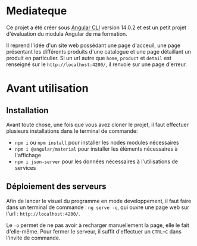 # Mediateque

Ce projet a été créer sous [Angular CLI](https://github.com/angular/angular-cli) version 14.0.2 et est un petit projet d'évaluation du modula Angular de ma formation.

Il reprend l'idée d'un site web possédant une page d'acceuil, une page présentant les différents produits d'une catalogue et une page détaillant un produit en particulier. Si un url  autre que `home`, `product` et `detail` est renseigné sur le `http://localhost:4200/`, il renvoie sur une page d'erreur.



# Avant utilisation

## Installation

Avant toute chose, une fois que vous avez cloner le projet, il faut effectuer plusieurs installations dans le terminal de commande:

- `npm i` ou `npm install` pour installer les nodes modules nécessaires
- `npm i @angular/material` pour installer les éléments nécessaires à l'affichage
- `npm i json-server` pour les données nécessaires à l'utilisations de services

## Déploiement des serveurs

Afin de lancer le visuel du programme en mode developpement, il faut faire dans un terminal de commande :
 `ng serve -o`, qui ouvre une page web sur l'url : `http://localhost:4200/`.
 
  Le `-o` permet de ne pas avoir à recharger manuellement la page, elle le fait d'elle-même. Pour fermer le serveur, il suffit d'effectuer un `CTRL+C` dans l'invite de commande.
#


